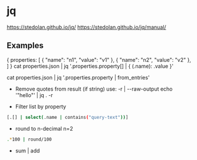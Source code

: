 # jq
https://stedolan.github.io/jq/
https://stedolan.github.io/jq/manual/

## Examples

{ properties: [ { "name": "n1", "value": "v1" }, { "name": "n2", "value": "v2" }, ] }
cat properties.json | jq '.properties.property[] | { (.name): .value }'

cat properties.json | jq '.properties.property | from_entries'

- Remove quotes from result (if string)
use: -r | --raw-output
echo '"hello"' | jq . -r

- Filter list by property
~~~bash
[.[] | select(.name | contains("query-text"))]
~~~

- round to n-decimal
n=2
~~~bash
.*100 | round/100
~~~

- sum
<expr-to-select-array> | add
